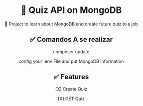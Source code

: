 <h1 align="center">
    🔗 Quiz API on MongoDB 
</h1>

<p align="center">
   🚀 Project to learn about MongoDB and create future quiz to a job
</p>

<h2 align="center">
    ✅ Comandos A se realizar
</h2>

<p align="center">composer update</p>
<p align="center">config your .env File and put MongoDB information</p>


<h2 align="center">
    ✅ Features
</h2>
<p align="center"> [X] Create Quiz</p>
<p align="center"> [X] GET Quiz</p>
